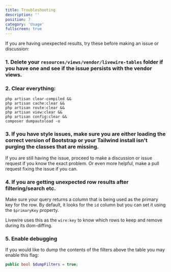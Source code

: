 ```yaml
---
title: Troubleshooting
description: ''
position: 7
category: 'Usage'
fullscreen: true
---
```


If you are having unexpected results, try these before making an issue or discussion:

### 1. Delete your `resources/views/vendor/livewire-tables` folder if you have one and see if the issue persists with the vendor views.

### 2. Clear everything:

```
php artisan clear-compiled &&
php artisan cache:clear &&
php artisan route:clear &&
php artisan view:clear &&
php artisan config:clear &&
composer dumpautoload -o
```

### 3. If you have style issues, make sure you are either loading the correct version of Bootstrap or your Tailwind install isn't purging the classes that are missing.

If you are still having the issue, proceed to make a discussion or issue request if you know the exact problem. Or even more helpful, make a pull request fixing the issue if you can.

### 4. If you are getting unexpected row results after filtering/search etc.

Make sure your query returns a column that is being used as the primary key for the row. By default, it looks for the `id` column but you can set it using the `$primaryKey` property.

Livewire uses this as the `wire:key` to know which rows to keep and remove during its dom-diffing.

### 5. Enable debugging

If you would like to dump the contents of the filters above the table you may enable this flag:

```php
public bool $dumpFilters = true;
```

